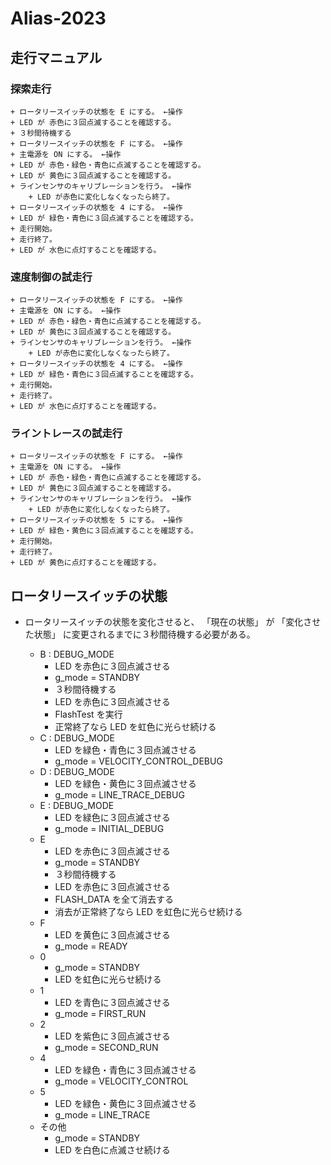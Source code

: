 # Alias-2023

## 走行マニュアル

### 探索走行

    + ロータリースイッチの状態を E にする。 ←操作
    + LED が 赤色に３回点滅することを確認する。
    + ３秒間待機する
    + ロータリースイッチの状態を F にする。 ←操作
    + 主電源を ON にする。 ←操作
    + LED が 赤色・緑色・青色に点滅することを確認する。
    + LED が 黄色に３回点滅することを確認する。
    + ラインセンサのキャリブレーションを行う。 ←操作
        + LED が赤色に変化しなくなったら終了。
    + ロータリースイッチの状態を 4 にする。 ←操作
    + LED が 緑色・青色に３回点滅することを確認する。
    + 走行開始。
    + 走行終了。
    + LED が 水色に点灯することを確認する。

### 速度制御の試走行

    + ロータリースイッチの状態を F にする。 ←操作
    + 主電源を ON にする。 ←操作
    + LED が 赤色・緑色・青色に点滅することを確認する。
    + LED が 黄色に３回点滅することを確認する。
    + ラインセンサのキャリブレーションを行う。 ←操作
        + LED が赤色に変化しなくなったら終了。
    + ロータリースイッチの状態を 4 にする。 ←操作
    + LED が 緑色・青色に３回点滅することを確認する。
    + 走行開始。
    + 走行終了。
    + LED が 水色に点灯することを確認する。

### ライントレースの試走行

    + ロータリースイッチの状態を F にする。 ←操作
    + 主電源を ON にする。 ←操作
    + LED が 赤色・緑色・青色に点滅することを確認する。
    + LED が 黄色に３回点滅することを確認する。
    + ラインセンサのキャリブレーションを行う。 ←操作
        + LED が赤色に変化しなくなったら終了。
    + ロータリースイッチの状態を 5 にする。 ←操作
    + LED が 緑色・黄色に３回点滅することを確認する。
    + 走行開始。
    + 走行終了。
    + LED が 黄色に点灯することを確認する。

## ロータリースイッチの状態

+ ロータリースイッチの状態を変化させると、
「現在の状態」 が 「変化させた状態」 に変更されるまでに３秒間待機する必要がある。

    + B : DEBUG_MODE
        + LED を赤色に３回点滅させる
        + g_mode = STANDBY
        + ３秒間待機する
        + LED を赤色に３回点滅させる
        + FlashTest を実行
        + 正常終了なら LED を虹色に光らせ続ける
    + C : DEBUG_MODE
        + LED を緑色・青色に３回点滅させる
        + g_mode = VELOCITY_CONTROL_DEBUG
    + D : DEBUG_MODE
        + LED を緑色・黄色に３回点滅させる
        + g_mode = LINE_TRACE_DEBUG
    + E : DEBUG_MODE
        + LED を緑色に３回点滅させる
        + g_mode = INITIAL_DEBUG
    + E
        + LED を赤色に３回点滅させる
        + g_mode = STANDBY
        + ３秒間待機する
        + LED を赤色に３回点滅させる
        + FLASH_DATA を全て消去する
        + 消去が正常終了なら LED を虹色に光らせ続ける
    + F
        + LED を黄色に３回点滅させる
        + g_mode = READY
    + 0
        + g_mode = STANDBY
        + LED を虹色に光らせ続ける
    + 1
        + LED を青色に３回点滅させる
        + g_mode = FIRST_RUN
    + 2 
        + LED を紫色に３回点滅させる
        + g_mode = SECOND_RUN
    + 4
        + LED を緑色・青色に３回点滅させる
        + g_mode = VELOCITY_CONTROL
    + 5
        + LED を緑色・黄色に３回点滅させる
        + g_mode = LINE_TRACE
    + その他
        + g_mode = STANDBY
        + LED を白色に点滅させ続ける
